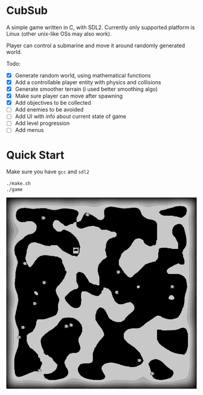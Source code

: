 # CubSub

A simple game written in C, with SDL2.
Currently only supported platform is Linux (other unix-like OSs may also work).

Player can control a submarine and move it around randomly generated world.

Todo:

- [x] Generate random world, using mathematical functions
- [x] Add a controllable player entity with physics and collisions
- [x] Generate smoother terrain (i used better smoothing algo)
- [x] Make sure player can move after spawning
- [x] Add objectives to be collected
- [ ] Add enemies to be avoided
- [ ] Add UI with info about current state of game
- [ ] Add level progression
- [ ] Add menus

# Quick Start

Make sure you have `gcc` and `sdl2`

```console
./make.sh
./game
```

![screenshot](./screenshot.jpg)
